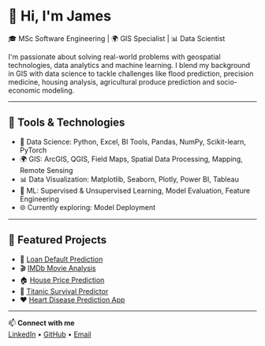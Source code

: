 # 👋 Hi, I'm James

🎓 MSc Software Engineering | 🌍 GIS Specialist | 📊 Data Scientist

I'm passionate about solving real-world problems with geospatial technologies, data analytics and machine learning. I blend my background in GIS with data science to tackle challenges like flood prediction, precision medicine, housing analysis, agricultural produce prediction and socio-economic modeling.

---

## 🔧 Tools & Technologies

- 📌 Data Science: Python, Excel, BI Tools, Pandas, NumPy, Scikit-learn, PyTorch
- 🌍 GIS: ArcGIS, QGIS, Field Maps, Spatial Data Processing, Mapping, Remote Sensing
- 📊 Data Visualization: Matplotlib, Seaborn, Plotly, Power BI, Tableau
- 🤖 ML: Supervised & Unsupervised Learning, Model Evaluation, Feature Engineering
- 🌐 Currently exploring: Model Deployment

---

## 📂 Featured Projects

- 🏦 [Loan Default Prediction](https://github.com/J-Ngei/Loan-Approval-Prediction)
- 🎬 [IMDb Movie Analysis](https://github.com/J-Ngei/movie-eda-project)
- 🏠 [House Price Prediction](https://github.com/J-Ngei/house-price-prediction)
- 🚢 [Titanic Survival Predictor](https://github.com/J-Ngei/Titanic-Survival-Prediction---Random-Forest)
- ❤️ [Heart Disease Prediction App](https://github.com/J-Ngei/Heart-Disease-Prediction-App)
---

📫 **Connect with me**  
[LinkedIn](https://www.linkedin.com/in/james-ngei-61461b1a5/) • [GitHub](https://github.com/J-Ngei) • [Email](james.nngei@gmail.com)
